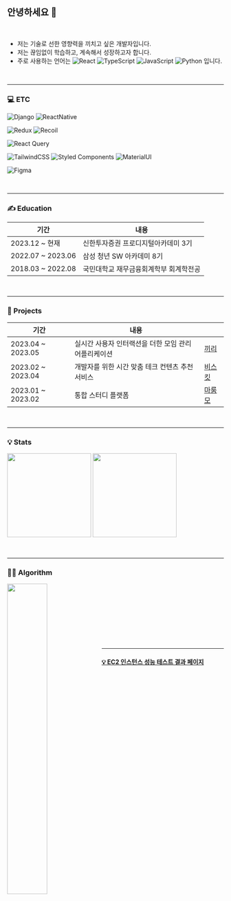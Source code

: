 ## 안녕하세요 👋

<br>

- 저는 기술로 선한 영향력을 끼치고 싶은 개발자입니다.
- 저는 끊임없이 학습하고, 계속해서 성장하고자 합니다.
- 주로 사용하는 언어는 ![React](https://img.shields.io/badge/react-61DAFB.svg?style=for-the-badge&logo=react&logoColor=black) ![TypeScript](https://img.shields.io/badge/typescript-3178C6.svg?style=for-the-badge&logo=typescript&logoColor=black) ![JavaScript](https://img.shields.io/badge/javascript-F7DF1E.svg?style=for-the-badge&logo=javascript&logoColor=black) ![Python](https://img.shields.io/badge/python-3670A0?style=for-the-badge&logo=python&logoColor=ffdd54) 입니다.

<br>
<hr>

### 💻 ETC

![Django](https://img.shields.io/badge/django-%23092E20.svg?style=for-the-badge&logo=django&logoColor=white) ![ReactNative](https://img.shields.io/badge/react_native-61DAFB?style=for-the-badge&logo=react&logoColor=black)

![Redux](https://img.shields.io/badge/-Redux-764ABC?style=for-the-badge&logo=Redux&logoColor=white) ![Recoil](https://img.shields.io/badge/recoil-3578E5?style=for-the-badge&logo=recoil&logoColor=ffdd54)

![React Query](https://img.shields.io/badge/-React%20Query-FF4154?style=for-the-badge&logo=react%20query&logoColor=white)

![TailwindCSS](https://img.shields.io/badge/tailwindcss-06B6D4?style=for-the-badge&logo=tailwind-css&logoColor=white) ![Styled Components](https://img.shields.io/badge/styled--components-DB7093?style=for-the-badge&logo=styled-components&logoColor=white) ![MaterialUI](https://img.shields.io/badge/Material--UI-0081CB?style=for-the-badge&logo=material-ui&logoColor=white)

![Figma](https://img.shields.io/badge/Figma-F24E1E?style=for-the-badge&logo=figma&logoColor=white)

<br>
<hr>

### ✍ Education

| 기간              | 내용                                   |
| ----------------- | -------------------------------------- |
| 2023.12 ~ 현재    | 신한투자증권 프로디지털아카데미 3기    |
| 2022.07 ~ 2023.06 | 삼성 청년 SW 아카데미 8기              |
| 2018.03 ~ 2022.08 | 국민대학교 재무금융회계학부 회계학전공 |

<br>
<hr>

### 🚀 Projects

| 기간              | 내용                                                 |                                                                        |
| ----------------- | ---------------------------------------------------- | ---------------------------------------------------------------------- |
| 2023.04 ~ 2023.05 | 실시간 사용자 인터랙션을 더한 모임 관리 어플리케이션 | [끼리](https://www.notion.so/7a2cb01a528b416cb32f3fd3cec40e68?pvs=4)   |
| 2023.02 ~ 2023.04 | 개발자를 위한 시간 맞춤 테크 컨텐츠 추천 서비스      | [비스킷](https://www.notion.so/2b88debae5fc4152b14f5316db140195?pvs=4) |
| 2023.01 ~ 2023.02 | 통합 스터디 플랫폼                                   | [마룸모](https://www.notion.so/1f0eb49820574a6a97d46d92b5b61937?pvs=4) |

<br>
<hr>

### 💡 Stats

<img src="https://github-readme-stats.vercel.app/api/top-langs/?username=yjp8842&layout=compact&theme=dark" height="195px" /> <img src="https://github-readme-stats.vercel.app/api?username=yjp8842&show_icons=true&theme=radical" height="195px" />

<br>
<hr>

### 👩‍💻 Algorithm

<img align='left' width='43%' src="https://mazassumnida.wtf/api/generate_badge?boj=yjp8842">

<br>
<br>
<br>
<br>
<br>
<br>
<br>
<br>
<hr>

#### <a href="https://github.com/yjp8842/EC2_Instance_Test">💡 EC2 인스턴스 성능 테스트 결과 페이지</a>
